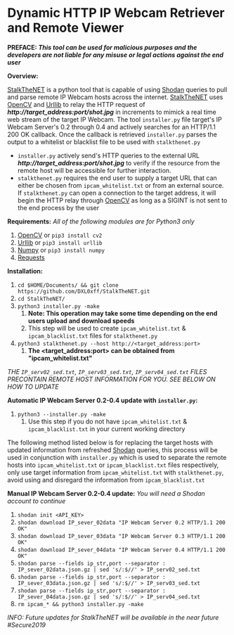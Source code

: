 # Dynamic HTTP IP Webcam Retriever and Remote Viewer

**PREFACE: _This tool can be used for malicious purposes and the developers are not liable for any misuse or legal actions against the end user_**

**Overview:**

[StalkTheNET](https://github.com/DXL0xff/StalkTheNET/blob/master/stalkthenet.py) is a python tool that is capable of using [Shodan](https://www.shodan.io) queries to pull and parse remote IP Webcam hosts across the internet. [StalkTheNET](https://github.com/DXL0xff/StalkTheNET/blob/master/stalkthenet.py) uses [OpenCV](https://opencv.org/) and [Urllib](https://docs.python.org/3/library/urllib.html) to relay the HTTP request of **_http://target_address:port/shot.jpg_** in increments to mimick a real time web stream of the target IP Webcam. The tool `installer.py` file target's IP Webcam Server's 0.2 through 0.4 and actively searches for an HTTP/1.1 200 OK callback. Once the callback is retrieved `installer.py` parses the output to a whitelist or blacklist file to be used with `stalkthenet.py`

- `installer.py` actively send's HTTP queries to the external URL **_http://target_address:port/shot.jpg_** to verify if the resource from the remote host will be accessible for further interaction.
- `stalkthenet.py` requires the end user to supply a target URL that can either be chosen from `ipcam_whitelist.txt` or from an external source. If `stalkthenet.py` can open a connection to the target address, it will begin the HTTP relay through [OpenCV](https://opencv.org/) as long as a SIGINT is not sent to the end process by the user

**Requirements:**
_All of the following modules are for Python3 only_
1. [OpenCV](https://opencv.org/) or `pip3 install cv2`
1. [Urllib](https://docs.python.org/3/library/urllib.html) or `pip3 install urllib` 
1. [Numpy](http://www.numpy.org/) or `pip3 install numpy`
1. [Requests](http://docs.python-requests.org/en/master/)

**Installation:**
1. `cd $HOME/Documents/ && git clone https://github.com/DXL0xff/StalkTheNET.git`
1. `cd StalkTheNET/`
1. `python3 installer.py -make` 
   1. **Note: This operation may take some time depending on the end users upload and download speeds**
   1. This step will be used to create `ipcam_whitelist.txt` & `ipcam_blacklist.txt` files for `stalkthenet.py`
1. `python3 stalkthenet.py --host http://<target_address:port>` 
   1. **The <target_address:port> can be obtained from "ipcam_whitelist.txt"**

_THE `IP_serv02_sed.txt`, `IP_serv03_sed.txt`, `IP_serv04_sed.txt` FILES PRECONTAIN REMOTE HOST INFORMATION FOR YOU. SEE BELOW ON HOW TO UPDATE_

**Automatic IP Webcam Server 0.2-0.4 update with `installer.py`:**
1. `python3 --installer.py -make`
   1. Use this step if you do not have `ipcam_whitelist.txt` & `ipcam_blacklist.txt` in your current working directory
   
The following method listed below is for replacing the target hosts with updated information from refreshed [Shodan](https://www.shodan.io) queries, this process will be used in conjunction with `installer.py` which is used to separate the remote hosts into `ipcam_whitelist.txt` or `ipcam_blacklist.txt` files respectively, only use target information from `ipcam_whitelist.txt` with `stalkthenet.py`, avoid using and disregard the information from `ipcam_blacklist.txt`

**Manual IP Webcam Server 0.2-0.4 update:**
_You will need a Shodan account to continue_
1. `shodan init <API_KEY>`
1. `shodan download IP_sever_02data "IP Webcam Server 0.2 HTTP/1.1 200 OK"`
1. `shodan download IP_sever_03data "IP Webcam Server 0.3 HTTP/1.1 200 OK"`
1. `shodan download IP_sever_04data "IP Webcam Server 0.4 HTTP/1.1 200 OK"`
1. `shodan parse --fields ip_str,port --separator : IP_sever_02data.json.gz | sed 's/:$//' > IP_serv02_sed.txt`
1. `shodan parse --fields ip_str,port --separator : IP_sever_03data.json.gz | sed 's/:$//' > IP_serv03_sed.txt`
1. `shodan parse --fields ip_str,port --separator : IP_sever_04data.json.gz | sed 's/:$//' > IP_serv04_sed.txt`
1. `rm ipcam_* && python3 installer.py -make`

_INFO: Future updates for StalkTheNET will be available in the near future #Secure2019_

